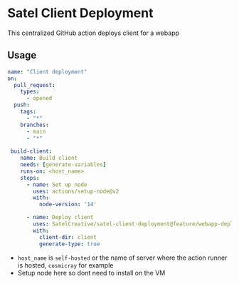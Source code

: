 # Satel Client Deployment
This centralized GitHub action deploys client for a webapp

## Usage 
```yml
name: "Client deployment"
on:
  pull_request:
    types:
      - opened
  push:
    tags:
      - "*"
    branches:
      - main  
      - "*"  
      
 build-client:
    name: Build client
    needs: [generate-variables]
    runs-on: <host_name>
    steps:   
      - name: Set up node
        uses: actions/setup-node@v2
        with:
          node-version: '14'

      - name: Deploy client
        uses: SatelCreative/satel-client-deployment@feature/webapp-deployment-shell
        with:
          client-dir: client
          generate-type: true
   ```
   - `host_name` is `self-hosted` or the name of server where the action runner is hosted, `cosmicray` for example
   - Setup node here so dont need to install on the VM
